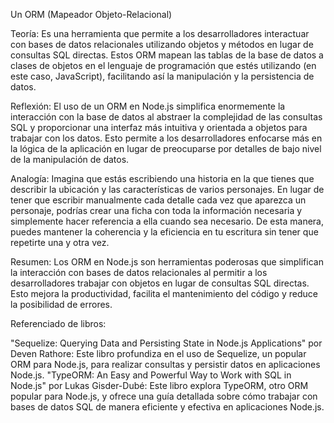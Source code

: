Un ORM (Mapeador Objeto-Relacional)

Teoría:
 Es una herramienta que permite a los desarrolladores interactuar con bases de datos relacionales utilizando objetos y métodos en lugar de consultas SQL directas. Estos ORM mapean las tablas de la base de datos a clases de objetos en el lenguaje de programación que estés utilizando (en este caso, JavaScript), facilitando así la manipulación y la persistencia de datos.

Reflexión:
El uso de un ORM en Node.js simplifica enormemente la interacción con la base de datos al abstraer la complejidad de las consultas SQL y proporcionar una interfaz más intuitiva y orientada a objetos para trabajar con los datos. Esto permite a los desarrolladores enfocarse más en la lógica de la aplicación en lugar de preocuparse por detalles de bajo nivel de la manipulación de datos.

Analogía:
Imagina que estás escribiendo una historia en la que tienes que describir la ubicación y las características de varios personajes. En lugar de tener que escribir manualmente cada detalle cada vez que aparezca un personaje, podrías crear una ficha con toda la información necesaria y simplemente hacer referencia a ella cuando sea necesario. De esta manera, puedes mantener la coherencia y la eficiencia en tu escritura sin tener que repetirte una y otra vez.

Resumen:
Los ORM en Node.js son herramientas poderosas que simplifican la interacción con bases de datos relacionales al permitir a los desarrolladores trabajar con objetos en lugar de consultas SQL directas. Esto mejora la productividad, facilita el mantenimiento del código y reduce la posibilidad de errores.

Referenciado de libros:

"Sequelize: Querying Data and Persisting State in Node.js Applications" por Deven Rathore: Este libro profundiza en el uso de Sequelize, un popular ORM para Node.js, para realizar consultas y persistir datos en aplicaciones Node.js.
"TypeORM: An Easy and Powerful Way to Work with SQL in Node.js" por Lukas Gisder-Dubé: Este libro explora TypeORM, otro ORM popular para Node.js, y ofrece una guía detallada sobre cómo trabajar con bases de datos SQL de manera eficiente y efectiva en aplicaciones Node.js.